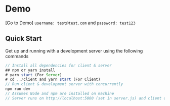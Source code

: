 # Demo
[Go to Demo] `username: test@test.com` and `password: test123`
## Quick Start
Get up and running with a development server using the following commands
```javascript
// Install all dependencies for client & server
## npm or yarn install
# yarn start (For Server)
# cd ../client and yarn start (For Client)
// Run client & development server with concurrently
npm run dev
// Assumes Node and npm are installed on machine
// Server runs on http://localhost:5000 (set in server.js) and client on http://localhost:3000 (default for Create React App)
```